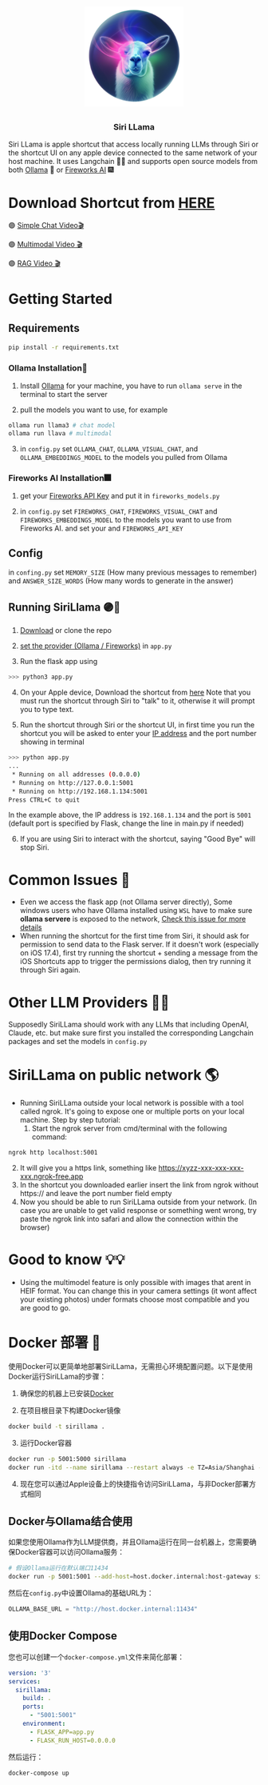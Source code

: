 <div align = "center">
<h1>
    <img src = "https://github.com/0ssamaak0/SiriLLama/blob/main/assets/icon.png?raw=true" width = 200 height = 200>
<br>

</h1>

<h3>
Siri LLama
</h3>
</div>

Siri LLama is apple shortcut that access locally running LLMs through Siri or the shortcut UI on any apple device connected to the same network of your host machine. It uses Langchain 🦜🔗 and supports open source models from both [Ollama](https://ollama.com/) 🦙 or [Fireworks AI](https://fireworks.ai/) 🎆

# Download Shortcut from [HERE](https://www.icloud.com/shortcuts/fd032a4e75cc4d81a6f9a742053d4c18)

🟣 [Simple Chat Video🎬](https://twitter.com/0ssamaak0/status/1772356905064665530)

🟣 [Multimodal Video 🎬](https://twitter.com/0ssamaak0/status/1782462691291890148)

🟣 [RAG Video 🎬](https://x.com/0ssamaak0/status/1825662881284653149)

# Getting Started
## Requirements

```bash
pip install -r requirements.txt
```

### Ollama Installation🦙
1. Install [Ollama](https://ollama.com/) for your machine, you have to run `ollama serve` in the terminal to start the server

2. pull the models you want to use, for example
```bash
ollama run llama3 # chat model
ollama run llava # multimodal
```

3. in `config.py` set `OLLAMA_CHAT`, `OLLAMA_VISUAL_CHAT`, and `OLLAMA_EMBEDDINGS_MODEL` to the models you pulled from Ollama
### Fireworks AI Installation🎆

1. get your [Fireworks API Key](http://fireworks.ai/) and put it in `fireworks_models.py`

2. in `config.py` set `FIREWORKS_CHAT`, `FIREWORKS_VISUAL_CHAT` and `FIREWORKS_EMBEDDINGS_MODEL` to the models you want to use from Fireworks AI. and set your and `FIREWORKS_API_KEY` 

## Config
in `confing.py` set `MEMORY_SIZE` (How many previous messages to remember) and `ANSWER_SIZE_WORDS` (How many words to generate in the answer)

## Running SiriLlama 🟣🦙

1. [Download](https://github.com/0ssamaak0/SiriLLama/archive/refs/heads/main.zip) or clone the repo 

2. [set the provider (Ollama / Fireworks)](https://github.com/0ssamaak0/SiriLLama/blob/d07ff97a0eb07db08601e5e3fe0254c6f05aee50/app.py#L18) in `app.py` 

3. Run the flask app using
```bash
>>> python3 app.py
```

4. On your Apple device, Download the shortcut from [here](https://www.icloud.com/shortcuts/fd032a4e75cc4d81a6f9a742053d4c18)
   Note that you must run the shortcut through Siri to "talk" to it, otherwise it will prompt you to type text.

5. Run the shortcut through Siri or the shortcut UI, in first time you run the shortcut you will be asked to enter your [IP address](https://stackoverflow.com/a/15864222) and the port number showing in terminal
```bash
>>> python app.py
...
 * Running on all addresses (0.0.0.0)
 * Running on http://127.0.0.1:5001
 * Running on http://192.168.1.134:5001
Press CTRL+C to quit
```
In the example above, the IP address is `192.168.1.134` and the port is `5001` (default port is specified by Flask, change the line in main.py if needed)

6. If you are using Siri to interact with the shortcut, saying "Good Bye" will stop Siri.



# Common Issues 🐞
- Even we access the flask app (not Ollama server directly), Some windows users who have Ollama installed using `WSL` have to make sure **ollama servere** is exposed to the network, [Check this issue for more details](https://github.com/ollama/ollama/issues/1431)
- When running the shortcut for the first time from Siri, it should ask for permission to send data to the Flask server.
  If it doesn't work (especially on iOS 17.4), first try running the shortcut + sending a message from the iOS Shortcuts app to trigger the permissions dialog, then try running it through Siri again.

# Other LLM Providers 🤖🤖
Supposedly SiriLLama should work with any LLMs that including OpenAI, Claude, etc. but make sure first you installed the corresponding Langchain packages and set the models in `config.py`

# SiriLLama on public network 🌎
- Running SiriLLama outside your local network is possible with a tool called ngrok. It's going to expose one or multiple ports on your local machine. Step by step tutorial:
  1. Start the ngrok server from cmd/terminal with the following command:
```bash
ngrok http localhost:5001
```
  2. It will give you a https link, something like https://xyzz-xxx-xxx-xxx-xxx.ngrok-free.app
  3. In the shortcut you downloaded earlier insert the link from ngrok without https:// and leave the port number field empty
  4. Now you should be able to run SiriLLama outside from your network. (In case you are unable to get valid response or something went wrong, try paste the ngrok link into safari and allow the connection within the browser)

# Good to know 💡💡
- Using the multimodel feature is only possible with images that arent in HEIF format. You can change this in your camera settings (it wont affect your existing photos) under formats choose most compatible and you are good to go.

# Docker 部署 🐳

使用Docker可以更简单地部署SiriLLama，无需担心环境配置问题。以下是使用Docker运行SiriLLama的步骤：

1. 确保您的机器上已安装[Docker](https://www.docker.com/products/docker-desktop/)

2. 在项目根目录下构建Docker镜像
```bash
docker build -t sirillama .
```

3. 运行Docker容器
```bash
docker run -p 5001:5000 sirillama
docker run -itd --name sirillama --restart always -e TZ=Asia/Shanghai -p 5001:5000 sirillama
```

4. 现在您可以通过Apple设备上的快捷指令访问SiriLLama，与非Docker部署方式相同

## Docker与Ollama结合使用

如果您使用Ollama作为LLM提供商，并且Ollama运行在同一台机器上，您需要确保Docker容器可以访问Ollama服务：

```bash
# 假设Ollama运行在默认端口11434
docker run -p 5001:5001 --add-host=host.docker.internal:host-gateway sirillama
```

然后在`config.py`中设置Ollama的基础URL为：
```python
OLLAMA_BASE_URL = "http://host.docker.internal:11434"
```

## 使用Docker Compose

您也可以创建一个`docker-compose.yml`文件来简化部署：

```yaml
version: '3'
services:
  sirillama:
    build: .
    ports:
      - "5001:5001"
    environment:
      - FLASK_APP=app.py
      - FLASK_RUN_HOST=0.0.0.0
```

然后运行：
```bash
docker-compose up
```

